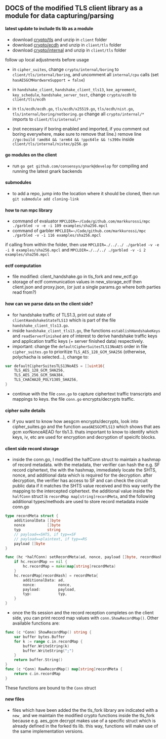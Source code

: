 ## DOCS of the modified TLS client library as a module for data capturing/parsing

#### latest update to include tls lib as a module
- download [crypto/tls](https://github.com/golang/go/tree/master/src/crypto/tls) and unzip in `client` folder
- download [crypto/ecdh](https://github.com/golang/go/tree/master/src/crypto/ecdh) and unzip in `client/tls` folder
- download [crypto/internal](https://github.com/golang/go/tree/master/src/crypto/internal) and unzip in `client/tls` folder

follow up local adjustments before usage
- in `cipher_suites`, change `crypto/internal/boring` to `client/tls/internal/boring`, and uncomment all `internal/cpu` calls (set `hasAESGCMHardwareSupport = false`)
- in `handshake_client`, `handshake_client_tls13`, `kee_agreement`, `key_schedule`, `handshake_server_test`, change `crypto/ecdh` to `client/tls/ecdh`
- in `tls/ecdh/ecdh.go`, `tls/ecdh/x25519.go`, `tls/ecdh/nist.go`, `tls/internal/boring/notboring.go` change all `crypto/internal/*` imports to `client/tls/internal/*`

- (not necessary if boring enabled and imported, if you comment out boring everywhere, make sure to remove that line.) remove line `//go:build !amd64 && !arm64 && !ppc64le && !s390x` inside `client/tls/internal/nistec/p256.go`

#### go modules on the client
- run `go get github.com/consensys/gnark@develop` for compiling and running the latest gnark backends

#### submodules
- to add a repo, jump into the location where it should be cloned, then run `git submodule add cloning-link`

#### how to run mpc library
- command of evaluator `MPCLDIR=~/Code/github.com/markkurossi/mpc ./garbled -v -e -i 109 examples/sha256.mpcl`
- command of garbler `MPCLDIR=~/Code/github.com/markkurossi/mpc ./garbled -v -i 116 examples/sha256.mpcl`

if calling from within the folder, then use `MPCLDIR=./../../ ./garbled -v -e -i 0 examples/sha256.mpcl`
and `MPCLDIR=./../../ ./garbled -v -i 2 examples/sha256.mpcl`

#### ectf computation
- file modified: client_handshake.go in tls_fork and new_ectf.go
- storage of ectf communication values in new_storage_ectf then client.json and proxy.json, (or just a single params.go where both parties read from?)

#### how can we parse data on the client side?
- for handshake traffic of TLS1.3, print out state of `clientHandshakeStateTLS13` which is part of the file `handshake_client_tls13.go`.
- inside `handshake_client_tls13.go`, the functions `establishHandshakeKeys` and `readServerFinished` are of interest to derive handshake traffic keys and application traffic keys (+ server finished data) respectively. 
- important: change the `defaultCipherSuitesTLS13NoAES` order in file `cipher_suites.go` to prioritize `TLS_AES_128_GCM_SHA256` (otherwise, polychacha is selected...), change to:
```go
var defaultCipherSuitesTLS13NoAES = []uint16{
	TLS_AES_128_GCM_SHA256,
	TLS_AES_256_GCM_SHA384,
	TLS_CHACHA20_POLY1305_SHA256,
}
```
- continue with the file `conn.go` to capture ciphertext traffic transcripts and mappings to keys. the file `conn.go` encrypts/decrypts traffic.

#### cipher suite details
- if you want to know how aesgcm encrypts/decrypts, look into cipher_suites.go and the function `aeadAESGCMTLS13` which shows that aes gcm xorNonceAEAD for tls1.3. thats important to know to identify which keys, iv, etc are used for encryption and decryption of speicifc blocks.

#### client side record storage
- inside the conn.go, I modified the halfConn struct to maintain a hashmap of record metadata. with the metadata, ther verifier can hash the e.g. SF record ciphertext, the with the hashmap, immediately locate the SHTS, nonce, and additional data which is required for the decryption. after decryption, the verifier has access to SF and can check the circuit public data if it matches the SHTS value received and this way verify the mapping to the intercepted ciphertext. the additional value inside the `halfConn` struct is `recordMap map[string]recordMeta`, and the following additional types/methods are used to store record metadata inside conn.go
```go
type recordMeta struct {
	additionalData []byte
	nonce          []byte
	typ            string
	// payload==SHTS, if typ==SF
	// payload==plaintext, if typ==RS
	payload []byte
}

func (hc *halfConn) setRecordMeta(ad, nonce, payload []byte, recordHash, typ string) {
	if hc.recordMap == nil {
		hc.recordMap = make(map[string]recordMeta)
	}
	hc.recordMap[recordHash] = recordMeta{
		additionalData: ad,
		nonce:          nonce,
		payload:        payload,
		typ:            typ,
	}
}
```
- once the tls session and the record reception completes on the client side, you can print record map values with `conn.ShowRecordMap()`. Other available functions are:
```go
func (c *Conn) ShowRecordMap() string {
	var buffer bytes.Buffer
	for k := range c.in.recordMap {
		buffer.WriteString(k)
		buffer.WriteString(";")
	}
	return buffer.String()
}
func (c *Conn) RawRecordMap() map[string]recordMeta {
	return c.in.recordMap
}
```
These functions are bound to the `Conn` struct

#### new files
- files which have been added the the tls_fork library are indicated with a `new_` and we maintain the modified crypto functions inside the tls_fork because e.g. aes_gcm decrypt makes use of a specific struct which is already defined in the forked tls lib. this way, functions will make use of the same implementation versions.
